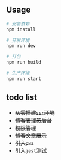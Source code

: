 ## Usage

```bash
# 安装依赖
npm install

# 开发环境
npm run dev

# 打包
npm run build

# 生产环境
npm run start
```

## todo list

- ~~从零搭建`ssr`环境~~
- ~~博客管理员后台~~
- ~~权限管理~~
- ~~博客文章展示~~
- ~~引入`pwa`~~
- 引入`jest`测试
